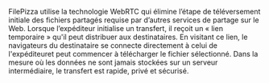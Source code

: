 FilePizza utilise la technologie WebRTC qui élimine l’étape de téléversement initiale des fichiers partagés requise par d’autres services de partage sur le Web. Lorsque l’expéditeur initialise un transfert, il reçoit un « lien temporaire » qu'il peut distribuer aux destinataires. En visitant ce lien, le navigateurs du destinataire se connecte directement à celui de l'expéditeuret peut commencer à télécharger le fichier sélectionné. Dans la mesure où les données ne sont jamais stockées sur un serveur intermédiaire,
le transfert est rapide, privé et sécurisé.
